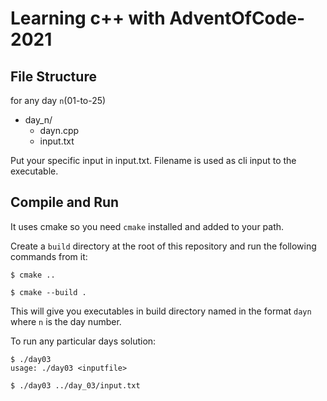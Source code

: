 # Learning c++ with AdventOfCode-2021

## File Structure
for any day `n`(01-to-25)

- day_n/
	- dayn.cpp
	- input.txt

Put your specific input in input.txt. Filename is used as cli input to the
executable.

## Compile and Run
It uses cmake so you need `cmake` installed and added to your path. 

Create a `build` directory at the root of this repository and run the following
commands from it:

```
$ cmake ..

$ cmake --build .
```

This will give you executables in build directory named in the format `dayn`
where `n` is the day number.

To run any particular days solution:

```shell
$ ./day03
usage: ./day03 <inputfile>

$ ./day03 ../day_03/input.txt
```
